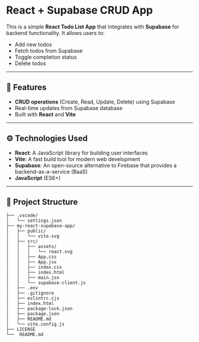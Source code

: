 # React + Supabase CRUD App

This is a simple **React Todo List App** that integrates with **Supabase** for backend functionality. It allows users to:

-   Add new todos
-   Fetch todos from Supabase
-   Toggle completion status
-   Delete todos

---

## 🚀 Features

-   **CRUD operations** (Create, Read, Update, Delete) using Supabase
-   Real-time updates from Supabase database
-   Built with **React** and **Vite**

---

## ⚙️ Technologies Used

-   **React**: A JavaScript library for building user interfaces
-   **Vite**: A fast build tool for modern web development
-   **Supabase**: An open-source alternative to Firebase that provides a backend-as-a-service (BaaS)
-   **JavaScript** (ES6+)

---

## 📁 Project Structure
```React-Supabase-CRUD/
├── .vscode/
│   └── settings.json
├── my-react-supabase-app/
│   ├── public/
│   │   └── vite.svg
│   ├── src/
│   │   ├── assets/
│   │   │   └── react.svg
│   │   ├── App.css
│   │   ├── App.jsx
│   │   ├── index.css
│   │   ├── index.html
│   │   ├── main.jsx
│   │   └── supabase-client.js
│   ├── .env
│   ├── .gitignore
│   ├── eslintrc.cjs
│   ├── index.html
│   ├── package-lock.json
│   ├── package.json
│   ├── README.md
│   └── vite.config.js
├── LICENSE
└──  README.md
